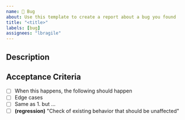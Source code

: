 ```yaml
---
name: 🐞 Bug
about: Use this template to create a report about a bug you found
title: "<title>"
labels: [bug]
assignees: "lbragile"
---
```


## Description

<!-- When using <x>, I would like to have the option to perform <y>... -->

## Acceptance Criteria

<!-- List all possible criteria that you can come up with which would resolve the issue.

These will be used during testing and to approve the corresponding Pull Request.

New items must follow the format `-<space>[<space>]<space>Text` -->

- [ ] When this happens, the following should happen
- [ ] Edge cases
- [ ] Same as 1. but ...
- [ ] **(regression)** "Check of existing behavior that should be unaffected"
